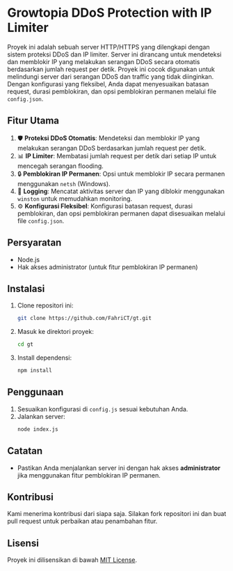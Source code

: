 # Growtopia DDoS Protection with IP Limiter

Proyek ini adalah sebuah server HTTP/HTTPS yang dilengkapi dengan sistem proteksi DDoS dan IP limiter. Server ini dirancang untuk mendeteksi dan memblokir IP yang melakukan serangan DDoS secara otomatis berdasarkan jumlah request per detik. Proyek ini cocok digunakan untuk melindungi server dari serangan DDoS dan traffic yang tidak diinginkan. Dengan konfigurasi yang fleksibel, Anda dapat menyesuaikan batasan request, durasi pemblokiran, dan opsi pemblokiran permanen melalui file `config.json`.

## Fitur Utama
1. 🛡️ **Proteksi DDoS Otomatis**: Mendeteksi dan memblokir IP yang melakukan serangan DDoS berdasarkan jumlah request per detik.
2. 📊 **IP Limiter**: Membatasi jumlah request per detik dari setiap IP untuk mencegah serangan flooding.
3. 🔒 **Pemblokiran IP Permanen**: Opsi untuk memblokir IP secara permanen menggunakan `netsh` (Windows).
4. 📝 **Logging**: Mencatat aktivitas server dan IP yang diblokir menggunakan `winston` untuk memudahkan monitoring.
5. ⚙️ **Konfigurasi Fleksibel**: Konfigurasi batasan request, durasi pemblokiran, dan opsi pemblokiran permanen dapat disesuaikan melalui file `config.json`.

## Persyaratan
- Node.js
- Hak akses administrator (untuk fitur pemblokiran IP permanen)

## Instalasi
1. Clone repositori ini:
    ```bash
    git clone https://github.com/FahriCT/gt.git
    ```
2. Masuk ke direktori proyek:
    ```bash
    cd gt
    ```
3. Install dependensi:
    ```bash
    npm install
    ```

## Penggunaan
1. Sesuaikan konfigurasi di `config.js` sesuai kebutuhan Anda.
2. Jalankan server:
    ```bash
    node index.js
    ```

## Catatan
- Pastikan Anda menjalankan server ini dengan hak akses **administrator** jika menggunakan fitur pemblokiran IP permanen.

## Kontribusi
Kami menerima kontribusi dari siapa saja. Silakan fork repositori ini dan buat pull request untuk perbaikan atau penambahan fitur.

## Lisensi
Proyek ini dilisensikan di bawah [MIT License](LICENSE.md).
